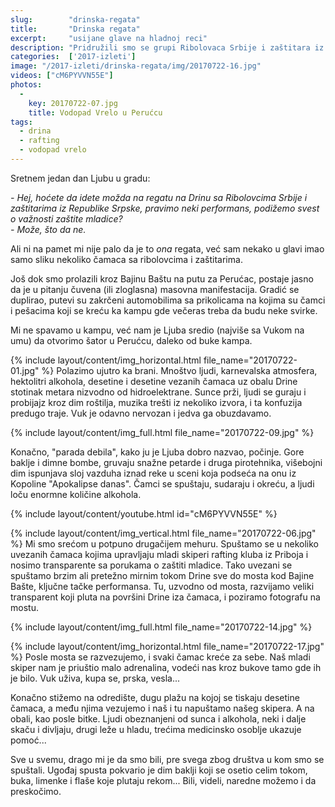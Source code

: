 ```yaml
---
slug:        "drinska-regata"
title:       "Drinska regata"
excerpt:     "usijane glave na hladnoj reci"
description: "Pridružili smo se grupi Ribolovaca Srbije i zaštitara iz Republike Srpske na performansu o važnosti zaštite mladice koji su izveli tokom Drinske regate. A sama regate je, pa, zanimljivo iskustvo koje nećemo ponavljati."
categories:  ['2017-izleti']
image: "/2017-izleti/drinska-regata/img/20170722-16.jpg"
videos: ["cM6PYVVN55E"]
photos:
  -
    key: 20170722-07.jpg
    title: Vodopad Vrelo u Perućcu
tags:
  - drina
  - rafting
  - vodopad vrelo
---
```


Sretnem jedan dan Ljubu u gradu: 
<p><em>- Hej, hoćete da idete možda na regatu na Drinu sa Ribolovcima Srbije i zaštitarima
iz Republike Srpske, pravimo neki performans, podižemo svest o važnosti zaštite mladice?</em><br>
<em>- Može, što da ne.</em></p>

Ali ni na pamet mi nije palo da je to *ona* regata, već sam nekako u glavi imao samo sliku nekoliko čamaca
sa ribolovcima i zaštitarima.

Još dok smo prolazili kroz Bajinu Baštu na putu za Perućac, postaje jasno da je u pitanju čuvena (ili zloglasna)
masovna manifestacija. Gradić se duplirao, putevi su zakrčeni automobilima sa prikolicama na kojima su čamci i
pešacima koji se kreću ka kampu gde večeras treba da budu neke svirke.

Mi ne spavamo u kampu, već nam je Ljuba sredio (najviše sa Vukom na umu) da otvorimo šator u Perućcu, daleko od 
buke kampa.

{% include layout/content/img_horizontal.html file_name="20170722-01.jpg" %}
Polazimo ujutro ka brani. Mnoštvo ljudi, karnevalska atmosfera, hektolitri alkohola, desetine i desetine vezanih
čamaca uz obalu Drine stotinak metara nizvodno od hidroelektrane. Sunce prži, ljudi se guraju i probijajz kroz 
dim roštilja, muzika trešti iz nekoliko izvora, i ta konfuzija predugo traje. Vuk je odavno nervozan i jedva ga
obuzdavamo.

{% include layout/content/img_full.html file_name="20170722-09.jpg" %}

Konačno, "parada debila", kako ju je Ljuba dobro nazvao, počinje. Gore baklje i dimne bombe, gruvaju snažne petarde i 
druga pirotehnika, višebojni dim ispunjava sloj vazduha iznad reke u sceni koja podseća na onu iz Kopoline
"Apokalipse danas". Čamci se spuštaju, sudaraju i okreću, a ljudi loču enormne količine alkohola.

{% include layout/content/youtube.html id="cM6PYVVN55E" %}

{% include layout/content/img_vertical.html file_name="20170722-06.jpg" %}
Mi smo srećom u potpuno drugačijem mehuru. Spuštamo se u nekoliko uvezanih čamaca kojima upravljaju mladi skiperi
rafting kluba iz Priboja i nosimo transparente sa porukama o zaštiti mladice. Tako uvezani se spuštamo brzim ali
pretežno mirnim tokom Drine sve do mosta kod Bajine Bašte, ključne tačke performansa. Tu, uzvodno od mosta,
razvijamo veliki transparent koji pluta na površini Drine iza čamaca, i poziramo fotografu na mostu.

{% include layout/content/img_full.html file_name="20170722-14.jpg" %}

{% include layout/content/img_horizontal.html file_name="20170722-17.jpg" %}
Posle mosta se razvezujemo, i svaki čamac kreće za sebe. Naš mladi skiper nam je priuštio malo adrenalina,
vodeći nas kroz bukove tamo gde ih je bilo. Vuk uživa, kupa se, prska, vesla...

Konačno stižemo na odredište, dugu plažu na kojoj se tiskaju desetine čamaca, a među njima vezujemo i naš i tu
napuštamo našeg skipera. A na obali, kao posle bitke. Ljudi obeznanjeni od sunca i alkohola, neki i dalje skaču
i divljaju, drugi leže u hladu, trećima medicinsko osoblje ukazuje pomoć...

Sve u svemu, drago mi je da smo bili, pre svega zbog društva u kom smo se spuštali. Ugođaj spusta pokvario je
dim baklji koji se osetio celim tokom, buka, limenke i flaše koje plutaju rekom... Bili, videli, naredne
možemo i da preskočimo.